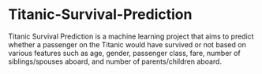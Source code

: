 # Titanic-Survival-Prediction
Titanic Survival Prediction is a machine learning project that aims to predict whether a passenger on the Titanic would have survived or not based on various features such as age, gender, passenger class, fare, number of siblings/spouses aboard, and number of parents/children aboard.
